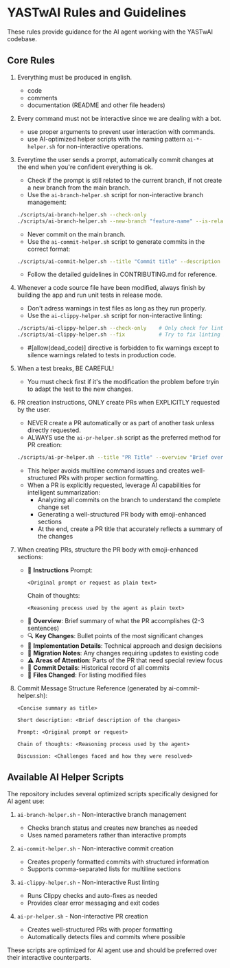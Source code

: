 # YASTwAI Rules and Guidelines

These rules provide guidance for the AI agent working with the YASTwAI codebase.

## Core Rules

1. Everything must be produced in english.
   - code
   - comments
   - documentation (README and other file headers)

2. Every command must not be interactive since we are dealing with a bot.
   - use proper arguments to prevent user interaction with commands.
   - use AI-optimized helper scripts with the naming pattern `ai-*-helper.sh` for non-interactive operations.

3. Everytime the user sends a prompt, automatically commit changes at the end when you're confident everything is ok.
   - Check if the prompt is still related to the current branch, if not create a new branch from the main branch.
   - Use the `ai-branch-helper.sh` script for non-interactive branch management:
   ```bash
   ./scripts/ai-branch-helper.sh --check-only                          # Check branch status only
   ./scripts/ai-branch-helper.sh --new-branch "feature-name" --is-related false  # Create new branch from main
   ```
   - Never commit on the main branch.
   - Use the `ai-commit-helper.sh` script to generate commits in the correct format:
   ```bash
   ./scripts/ai-commit-helper.sh --title "Commit title" --description "Short description" --prompt "Original prompt" --thought-process "Reasoning process line 1,Reasoning process line 2" --discussion "Challenge faced,Solution implemented"
   ```
   - Follow the detailed guidelines in CONTRIBUTING.md for reference.

4. Whenever a code source file have been modified, always finish by building the app and run unit tests in release mode.
   - Don't adress warnings in test files as long as they run properly.
   - Use the `ai-clippy-helper.sh` script for non-interactive linting:
   ```bash
   ./scripts/ai-clippy-helper.sh --check-only    # Only check for linting issues
   ./scripts/ai-clippy-helper.sh --fix           # Try to fix linting issues
   ```
   - #[allow(dead_code)] directive is forbidden to fix warnings except to silence warnings related to tests in production code.

5. When a test breaks, BE CAREFUL!
   - You must check first if it's the modification the problem before tryin to adapt the test to the new changes.

6. PR creation instructions, ONLY create PRs when EXPLICITLY requested by the user.
   - NEVER create a PR automatically or as part of another task unless directly requested.
   - ALWAYS use the `ai-pr-helper.sh` script as the preferred method for PR creation:
   ```bash
   ./scripts/ai-pr-helper.sh --title "PR Title" --overview "Brief overview" --key-changes "Change 1,Change 2" --implementation "Detail 1,Detail 2"
   ```
   - This helper avoids multiline command issues and creates well-structured PRs with proper section formatting.
   - When a PR is explicitly requested, leverage AI capabilities for intelligent summarization:
      - Analyzing all commits on the branch to understand the complete change set
      - Generating a well-structured PR body with emoji-enhanced sections
      - At the end, create a PR title that accurately reflects a summary of the changes

7. When creating PRs, structure the PR body with emoji-enhanced sections:
   - 🧠 **Instructions**
     Prompt: 
       ```
       <Original prompt or request as plain text>
       ```
     Chain of thoughts: 
       ```
       <Reasoning process used by the agent as plain text>
       ```
   - 📌 **Overview**: Brief summary of what the PR accomplishes (2-3 sentences)
   - 🔍 **Key Changes**: Bullet points of the most significant changes
   - 🧩 **Implementation Details**: Technical approach and design decisions
   - 🔄 **Migration Notes**: Any changes requiring updates to existing code
   - ⚠️ **Areas of Attention**: Parts of the PR that need special review focus
   - 📝 **Commit Details**: Historical record of all commits
   - 📁 **Files Changed**: For listing modified files

8. Commit Message Structure Reference (generated by ai-commit-helper.sh):
   ```
   <Concise summary as title>

   Short description: <Brief description of the changes>

   Prompt: <Original prompt or request>

   Chain of thoughts: <Reasoning process used by the agent>

   Discussion: <Challenges faced and how they were resolved>
   ```

## Available AI Helper Scripts

The repository includes several optimized scripts specifically designed for AI agent use:

1. `ai-branch-helper.sh` - Non-interactive branch management
   - Checks branch status and creates new branches as needed
   - Uses named parameters rather than interactive prompts

2. `ai-commit-helper.sh` - Non-interactive commit creation
   - Creates properly formatted commits with structured information
   - Supports comma-separated lists for multiline sections

3. `ai-clippy-helper.sh` - Non-interactive Rust linting
   - Runs Clippy checks and auto-fixes as needed
   - Provides clear error messaging and exit codes

4. `ai-pr-helper.sh` - Non-interactive PR creation
   - Creates well-structured PRs with proper formatting
   - Automatically detects files and commits where possible

These scripts are optimized for AI agent use and should be preferred over their interactive counterparts. 